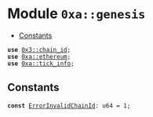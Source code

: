 
<a name="0xa_genesis"></a>

# Module `0xa::genesis`



-  [Constants](#@Constants_0)


<pre><code><b>use</b> <a href="">0x3::chain_id</a>;
<b>use</b> <a href="ethereum.md#0xa_ethereum">0xa::ethereum</a>;
<b>use</b> <a href="tick_info.md#0xa_tick_info">0xa::tick_info</a>;
</code></pre>



<a name="@Constants_0"></a>

## Constants


<a name="0xa_genesis_ErrorInvalidChainId"></a>



<pre><code><b>const</b> <a href="genesis.md#0xa_genesis_ErrorInvalidChainId">ErrorInvalidChainId</a>: u64 = 1;
</code></pre>
